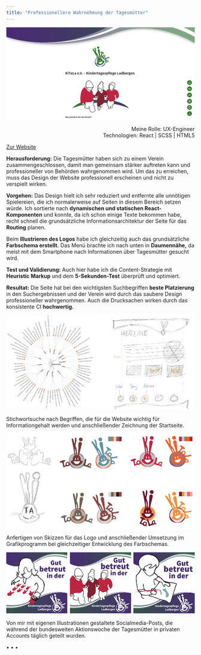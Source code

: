 ```yaml
---
title: "Professionellere Wahrnehmung der Tagesmütter"
---
```


![Vereinsseite der Tagesmütter](../images/WebsiteMockup_KiTaLa.jpg)

<p style="font-size: var(--fs-small-text);text-align: right;">Meine Rolle: UX-Engineer<br/>Technologien: React | SCSS | HTML5</p>

[Zur Website](https://kitala-ladbergen.de)

**Herausforderung:** Die Tagesmütter haben sich zu einem Verein zusammengeschlossen, damit man gemeinsam stärker auftreten kann und professioneller von Behörden wahrgenommen wird. Um das zu erreichen, muss das Design der Website professionell erscheinen und nicht zu verspielt wirken.

**Vorgehen:** Das Design hielt ich sehr reduziert und entfernte alle unnötigen Spielereien, die ich normalerweise auf Seiten in diesem Bereich setzen würde. Ich sortierte nach **dynamischen und statischen React-Komponenten** und konnte, da ich schon einige Texte bekommen habe, recht schnell die grundsätzliche Informationsarchitektur der Seite für das **Routing** planen.

Beim **Illustrieren des Logos** habe ich gleichzeitig auch das grundsätzliche **Farbschema erstellt.** Das Menü brachte ich nach unten in **Daumennähe,** da meist mit dem Smartphone nach Informationen über Tagesmütter gesucht wird.

**Test und Validierung:** Auch hier habe ich die Content-Strategie mit **Heuristic Markup** und dem **5-Sekunden-Test** überprüft und optimiert.

**Resultat:** Die Seite hat bei den wichtigsten Suchbegriffen **beste Platzierung** in den Suchergebnissen und der Verein wird durch das saubere Design professioneller wahrgenommen. Auch die Drucksachen wirken durch das konsistente CI **hochwertig.**

![Planung und Vorzeichnung](../images/Kitala_PlanungZeichnung.jpg)

<p style="font-size: var(--fs-small-text);">Stichwortsuche nach Begriffen, die für die Website wichtig für Informationgehalt werden und anschließender Zeichnung der Startseite.</p>

![Logoskizzen und Farbschemen](../images/LogoMockup_KiTaLa.jpg)

<p style="font-size: var(--fs-small-text);">Anfertigen von Skizzen für das Logo und anschließender Umsetzung im Grafikprogramm bei gleichzeitiger Entwicklung des Farbschemas.</p>

![Aktionswoche](../images/Aktion_KiTaLa.jpg)

<p style="font-size: var(--fs-small-text);">Von mir mit eigenen Illustrationen gestaltete Socialmedia-Posts, die während der bundesweiten Aktionswoche der Tagesmütter in privaten Accounts täglich geteilt wurden.</p>

<p>&bull; &bull; &bull;</p>
